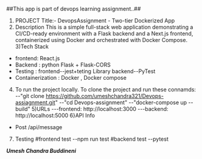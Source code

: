 ##This app is part of devops learning assignment..##
1) PROJECT Title:-
 DevopsAssignment - Two-tier Dockerized App
2) Description
  This is a simple full-stack web application demonstrating a CI/CD-ready environment with a Flask backend and a Next.js frontend, containerized using Docker and orchestrated with Docker Compose.
3)Tech Stack
  - frontend: React.js
  - Backend : python Flask + Flask-CORS
  - Testing : frontend--jest+teting Library
              backend--PyTest
  - Containerization : Docker , Docker compose
4) To run the project locally.
  To clone the project and run these connamds:
  --"git clone https://github.com/umeshchandra321/Devops-assiagnment.git"
  --"cd Devops-assignment"
  --"docker-compose up --build"
5)URLs 
---frontend: http://localhost:3000
---backend: http://localhost:5000
6}API Info
  - Post /api/message
7) Testing
  #frontend test
  --npm run test
  #backend test
  --pytest


***Umesh Chandra Buddineni***

    
